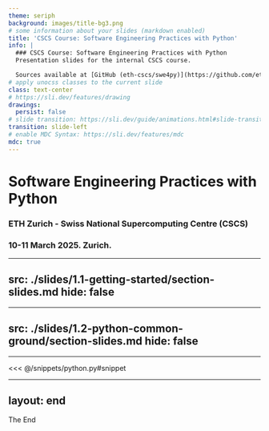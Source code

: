 ```yaml
---
theme: seriph
background: images/title-bg3.png
# some information about your slides (markdown enabled)
title: 'CSCS Course: Software Engineering Practices with Python'
info: |
  ### CSCS Course: Software Engineering Practices with Python
  Presentation slides for the internal CSCS course.

  Sources available at [GitHub (eth-cscs/swe4py)](https://github.com/eth-cscs/swe4py/)
# apply unocss classes to the current slide
class: text-center
# https://sli.dev/features/drawing
drawings:
  persist: false
# slide transition: https://sli.dev/guide/animations.html#slide-transitions
transition: slide-left
# enable MDC Syntax: https://sli.dev/features/mdc
mdc: true
---
```


# Software Engineering Practices with Python

### ETH Zurich - Swiss National Supercomputing Centre (CSCS)
### 10-11 March 2025. Zurich.

---
src: ./slides/1.1-getting-started/section-slides.md
hide: false
---

<!-- Content here is ignored -->

---
src: ./slides/1.2-python-common-ground/section-slides.md
hide: false
---

<!-- Content here is ignored -->

---

<!-- This allow you to embed external code blocks -->
<<< @/snippets/python.py#snippet

---
layout: end
---

The End
